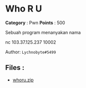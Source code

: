 # Who R U

**Category** : Pwn
**Points** : 500

Sebuah program menanyakan nama

nc 103.37.125.237 10002

Author: `Lychnobyte#5499`

## Files : 
 - [whoru.zip](./whoru.zip)


